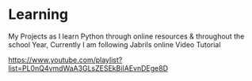# Learning
My Projects as I learn Python through online resources &amp; throughout the school Year,
Currently I am following Jabrils online Video Tutorial 

https://www.youtube.com/playlist?list=PL0nQ4vmdWaA3GLsZESEkBiIAEvnDEge8D
